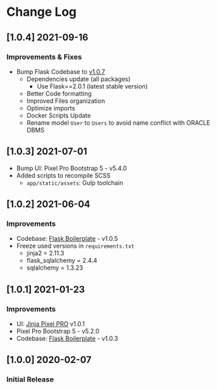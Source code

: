 # Change Log

## [1.0.4] 2021-09-16
### Improvements & Fixes

- Bump Flask Codebase to [v1.0.7](https://github.com/app-generator/boilerplate-code-flask/releases)
  - Dependencies update (all packages)
    - Use Flask==2.0.1 (latest stable version)
  - Better Code formatting
  - Improved Files organization
  - Optimize imports
  - Docker Scripts Update 
  - Rename model `User` to `Users` to avoid name conflict with ORACLE DBMS

## [1.0.3] 2021-07-01

- Bump UI: Pixel Pro Bootstrap 5 - v5.4.0
- Added scripts to recompile SCSS
    - `app/static/assets`: Gulp toolchain

## [1.0.2] 2021-06-04
### Improvements

- Codebase: [Flask Boilerplate](https://github.com/app-generator/boilerplate-code-flask/releases) - v1.0.5
- Freeze used versions in `requirements.txt`
    - jinja2 = 2.11.3
    - flask_sqlalchemy = 2.4.4
    - sqlalchemy = 1.3.23

## [1.0.1] 2021-01-23
### Improvements

- UI: [Jinja Pixel PRO](https://github.com/app-generator/jinja-pixel-pro/releases) v1.0.1 
- Pixel Pro Bootstrap 5 - v5.2.0
- Codebase: [Flask Boilerplate](https://github.com/app-generator/boilerplate-code-flask/releases) - v1.0.3

## [1.0.0] 2020-02-07
### Initial Release
